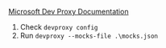 [Microsoft Dev Proxy Documentation](https://learn.microsoft.com/en-us/microsoft-cloud/dev/dev-proxy/overview)

1. Check `devproxy config`
2. Run `devproxy --mocks-file .\mocks.json`
